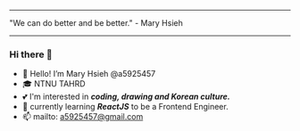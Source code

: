 
---

"We can do better and be better." - Mary Hsieh

---

### Hi there 👋

- 🐰 Hello! I’m Mary Hsieh @a5925457
- 🎓 NTNU TAHRD
- 💕 I'm interested in ***coding, drawing and Korean culture.***
- 💪 currently learning ***ReactJS*** to be a Frontend Engineer.
- 📫 mailto: a5925457@gmail.com

<!--
**a5925457/a5925457** is a ✨ _special_ ✨ repository because its `README.md` (this file) appears on your GitHub profile.
-->
